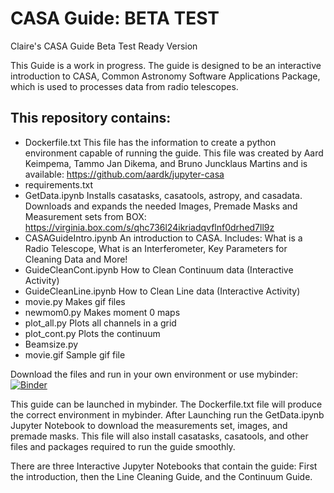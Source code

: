 # CASA Guide: BETA TEST

Claire's CASA Guide Beta Test Ready Version

This Guide is a work in progress.  The guide is designed to be an interactive introduction to CASA, Common Astronomy Software Applications Package, which is used to processes data from radio telescopes. 

## This repository contains:
- Dockerfile.txt  This file has the information to create a python environment capable of running the guide. This file was created by Aard Keimpema, Tammo Jan Dikema, and Bruno Juncklaus Martins and is available: https://github.com/aardk/jupyter-casa
- requirements.txt
- GetData.ipynb  Installs casatasks, casatools, astropy, and casadata. Downloads and expands the needed Images, Premade Masks and Measurement sets from BOX: https://virginia.box.com/s/qhc736l24ikriadqvflnf0drhed7ll9z
- CASAGuideIntro.ipynb An introduction to CASA. Includes: What is a Radio Telescope, What is an Interferometer, Key Parameters for Cleaning Data and More! 
- GuideCleanCont.ipynb How to Clean Continuum data (Interactive Activity)  
- GuideCleanLine.ipynb How to Clean Line data (Interactive Activity)
- movie.py Makes gif files
- newmom0.py Makes moment 0 maps 
- plot_all.py Plots all channels in a grid 
- plot_cont.py Plots the continuum 
- Beamsize.py 
- movie.gif Sample gif file

Download the files and run in your own environment or use mybinder:   [![Binder](https://mybinder.org/badge_logo.svg)](https://mybinder.org/v2/gh/cat4rcc/casaguidebetaready/HEAD)

This guide can be launched in mybinder. The Dockerfile.txt file will produce the correct environment in mybinder. After Launching run the GetData.ipynb Jupyter Notebook to download the measurements set, images, and premade masks. This file will also install casatasks, casatools, and other files and packages required to run the guide smoothly. 

There are three Interactive Jupyter Notebooks that contain the guide: 
First the introduction, then the Line Cleaning Guide, and the Continuum Guide. 


